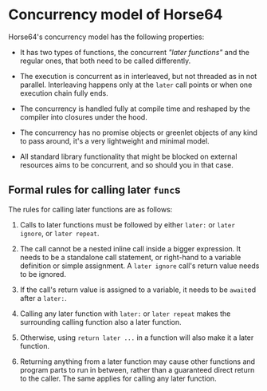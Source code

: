 
<!-- For license of this file, see LICENSE.md in the base folder. -->

Concurrency model of Horse64
============================

Horse64's concurrency model has the following properties:

- It has two types of functions, the concurrent *"later functions"*
  and the regular ones, that both need to be called differently.

- The execution is concurrent as in interleaved, but not threaded
  as in not parallel. Interleaving happens only at the `later`
  call points or when one execution chain fully ends.

- The concurrency is handled fully at compile time and
  reshaped by the compiler into closures under the hood.

- The concurrency has no promise objects or greenlet objects
  of any kind to pass around, it's a very lightweight and minimal
  model.

- All standard library functionality that might be blocked on
  external resources aims to be concurrent, and so should you
  in that case.


Formal rules for calling later `func`s
--------------------------------------

The rules for calling later functions are as follows:

1. Calls to later functions must be followed by either `later:`
   or `later ignore`, or `later repeat`.

2. The call cannot be a nested inline call inside a
   bigger expression. It needs to be a standalone call statement,
   or right-hand to a variable definition or simple assignment.
   A `later ignore` call's return value needs to be ignored.

3. If the call's return value is assigned to a variable,
   it needs to be `await`ed after a `later:`.

4. Calling any later function with `later:` or `later repeat`
   makes the surrounding calling function also a later function.

5. Otherwise, using `return later ...` in a function will also
   make it a later function.

6. Returning anything from a later function may cause other
   functions and program parts to run in between, rather than
   a guaranteed direct return to the caller. The same applies
   for calling any later function.

